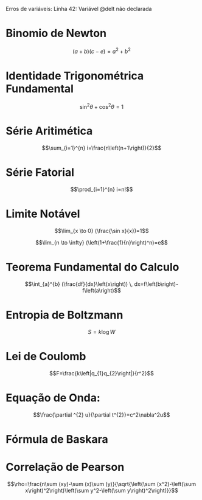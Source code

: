 Erros de variáveis:
Linha 42: Variável @delt não declarada

# Binomio de Newton

$$\left(a+b\right)\left(c-e\right)=a^2+b^2$$



# Identidade Trigonométrica Fundamental

$$\sin^{2} \theta+\cos^{2} \theta=1$$



# Série Aritimética

$$\sum_{i=1}^{n} i=\frac{n\left(n+1\right)}{2}$$



# Série Fatorial

$$\prod_{i=1}^{n} i=n!$$



# Limite Notável

$$\lim_{x \to 0} (\frac{\sin x}{x})=1$$


$$\lim_{n \to \infty} (\left(1+\frac{1}{n}\right)^n)=e$$



# Teorema Fundamental do Calculo

$$\int_{a}^{b} (\frac{df}{dx}\left(x\right)) \, dx=f\left(b\right)-f\left(a\right)$$



# Entropia de Boltzmann

$$S=k\log W$$



# Lei de Coulomb

$$F=\frac{k\left|q_{1}q_{2}\right|}{r^2}$$



# Equação de Onda:

$$\frac{\partial ^{2} u}{\partial t^{2}}=c^2\nabla^2u$$



# Fórmula de Baskara



# Correlação de Pearson

$$\rho=\frac{n\sum (xy)-\sum (x)\sum (y)}{\sqrt{\left(\sum (x^2)-\left(\sum x\right)^2\right)\left(\sum y^2-\left(\sum y\right)^2\right)}}$$






